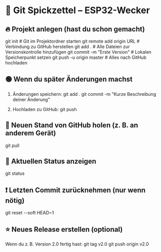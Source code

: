 
# 🚀 Git Spickzettel – ESP32-Wecker

## 🔥 Projekt anlegen (hast du schon gemacht)

git init                             # Git im Projektordner starten
git remote add origin  URL           # Verbindung zu GitHub herstellen
git add .                            # Alle Dateien zur Versionskontrolle hinzufügen
git commit -m "Erste Version"        # Lokalen Speicherpunkt setzen
git push -u origin master            # Alles nach GitHub hochladen

## 🟢 Wenn du später Änderungen machst

1. Änderungen speichern:
git add .
git commit -m "Kurze Beschreibung deiner Änderung"

2. Hochladen zu GitHub:
git push

## 🔄 Neuen Stand von GitHub holen (z. B. an anderem Gerät)

git pull

## 📄 Aktuellen Status anzeigen

git status

## ❗️ Letzten Commit zurücknehmen (nur wenn nötig)

git reset --soft HEAD~1

## ⭐️ Neues Release erstellen (optional)

Wenn du z. B. Version 2.0 fertig hast:
git tag v2.0
git push origin v2.0
